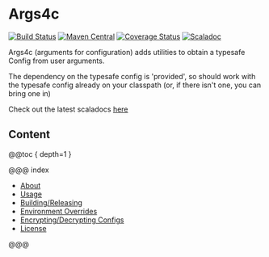 Args4c
======
[![Build Status](https://travis-ci.org/aaronp/args4c.svg?branch=master)](https://travis-ci.org/aaronp/args4c)
[![Maven Central](https://maven-badges.herokuapp.com/maven-central/com.github.aaronp/args4c_2.12/badge.png)](https://maven-badges.herokuapp.com/maven-central/com.github.aaronp/args4c_2.12)
[![Coverage Status](https://coveralls.io/repos/github/aaronp/args4c/badge.svg?branch=master)](https://coveralls.io/github/aaronp/args4c?branch=master)
[![Scaladoc](https://javadoc-badge.appspot.com/com.github.aaronp/args4c_2.12.svg?label=scaladoc)](https://javadoc-badge.appspot.com/com.github.aaronp/args4c_2.12)

Args4c (arguments for configuration) adds utilities to obtain a typesafe Config from user arguments.

The dependency on the typesafe config is 'provided', so should work with the typesafe config
already on your classpath (or, if there isn't one, you can bring one in)


Check out the latest scaladocs [here](https://aaronp.github.io/args4c/api/latest/args4c/index.html)

## Content

@@toc { depth=1 }

@@@ index


* [About](about.md)
* [Usage](usage.md)
* [Building/Releasing](building.md)
* [Environment Overrides](environment.md)
* [Encrypting/Decrypting Configs](secretConfig.md)
* [License](license.md)

@@@

